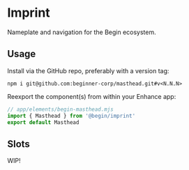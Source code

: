 # Imprint

Nameplate and navigation for the Begin ecosystem.

## Usage

Install via the GitHub repo, preferably with a version tag:

```shell
npm i git@github.com:beginner-corp/masthead.git#v<N.N.N>
```

Reexport the component(s) from within your Enhance app:

```js
// app/elements/begin-masthead.mjs
import { Masthead } from '@begin/imprint'
export default Masthead
```

## Slots

WIP!
